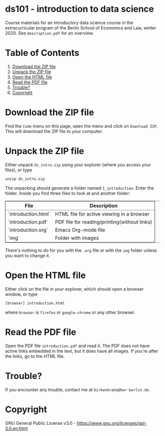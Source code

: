 # ds101 - introduction to data science

Course materials for an introductory data science course in the extracurricular program of the Berlin School of Economics and Law, winter 2020. See `description.pdf` for an overview.

# Table of Contents

1.  [Download the ZIP file](#org5a76f21)
2.  [Unpack the ZIP file](#orgc6d9f1b)
3.  [Open the HTML file](#org543f6d1)
4.  [Read the PDF file](#org9f9b384)
5.  [Trouble?](#orgf2bf90d)
6.  [Copyright](#org138dd8b)


<a id="org5a76f21"></a>

# Download the ZIP file

Find the `Code` menu on this page, open the menu and click on
`Download ZIP`. This will download the ZIP file to your computer.


<a id="orgc6d9f1b"></a>

# Unpack the ZIP file

Either unpack `ds_intro.zip` using your explorer (where you access
your files), or type

    unzip ds_intro.zip

The unpacking should generate a folder named `1_introduction`. Enter
the folder. Inside you find three files to look at and another folder:

<table border="2" cellspacing="0" cellpadding="6" rules="groups" frame="hsides">


<colgroup>
<col  class="org-left" />

<col  class="org-left" />
</colgroup>
<thead>
<tr>
<th scope="col" class="org-left">File</th>
<th scope="col" class="org-left">Description</th>
</tr>
</thead>

<tbody>
<tr>
<td class="org-left">`introduction.html`</td>
<td class="org-left">HTML file for active viewing in a browser</td>
</tr>


<tr>
<td class="org-left">`introduction.pdf`</td>
<td class="org-left">PDF file for reading/printing(without links)</td>
</tr>


<tr>
<td class="org-left">`introduction.org`</td>
<td class="org-left">Emacs Org-mode file</td>
</tr>


<tr>
<td class="org-left">`img`</td>
<td class="org-left">Folder with images</td>
</tr>
</tbody>
</table>

There's nothing to do for you with the `.org` file or with the `img`
folder unless you want to change it.


<a id="org543f6d1"></a>

# Open the HTML file

Either click on the file in your explorer, which should open a browser window, or type

    [browser] introduction.html

where `browser` is `firefox` or `google-chrome` or any other
browser.


<a id="org9f9b384"></a>

# Read the PDF file

Open the PDF file `introduction.pdf` and read it. The PDF does not
have active links embedded in the text, but it does have all
images. If you're after the links, go to the HTML file.


<a id="orgf2bf90d"></a>

# Trouble?

If you encounter any trouble, contact me at `birkenkrahe@hwr-berlin.de`.


<a id="org138dd8b"></a>

# Copyright

GNU General Public License v3.0 -
<https://www.gnu.org/licenses/gpl-3.0.en.html>

